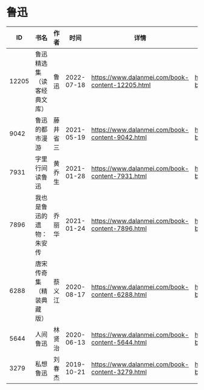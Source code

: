 # 鲁迅

| ID | 书名 | 作者 | 时间 | 详情 | 下载页面 | EPUB下载链接 | MOBI下载链接 | AZW3下载链接 |
| --- | --- | --- | --- | --- | --- | --- | --- | --- |
| 12205 | 鲁迅精选集（读客经典文库） | 鲁迅 | 2022-07-18 | https://www.dalanmei.com/book-content-12205.html | https://www.dalanmei.com/download-book-12205.html | http://ct.dalanmei.com/f/31084289-771230258-4ef161 | http://ct.dalanmei.com/f/31084289-771241645-cc543c | http://ct.dalanmei.com/f/31084289-771233899-73b762 |
| 9042 | 鲁迅的都市漫游 | 藤井省三 | 2021-05-19 | https://www.dalanmei.com/book-content-9042.html | https://www.dalanmei.com/download-book-9042.html | http://ct.dalanmei.com/f/31084289-571723448-a514cb | http://ct.dalanmei.com/f/31084289-572112585-824fbf | http://ct.dalanmei.com/f/31084289-572116664-1231b4 |
| 7931 | 字里行间读鲁迅 | 黄乔生 | 2021-01-28 | https://www.dalanmei.com/book-content-7931.html | https://www.dalanmei.com/download-book-7931.html | http://ct.dalanmei.com/f/31084289-571662903-596018 | http://ct.dalanmei.com/f/31084289-572116744-f0c97f | http://ct.dalanmei.com/f/31084289-572176905-0ad94d |
| 7896 | 我也是鲁迅的遗物：朱安传 | 乔丽华 | 2021-01-24 | https://www.dalanmei.com/book-content-7896.html | https://www.dalanmei.com/download-book-7896.html | http://ct.dalanmei.com/f/31084289-571659124-5be558 | http://ct.dalanmei.com/f/31084289-572116852-99dbe1 | http://ct.dalanmei.com/f/31084289-572177835-8f061b |
| 6288 | 唐宋传奇集（精装典藏版） | 蔡义江 | 2020-08-17 | https://www.dalanmei.com/book-content-6288.html | https://www.dalanmei.com/download-book-6288.html | http://ct.dalanmei.com/f/31084289-571555910-99e329 | http://ct.dalanmei.com/f/31084289-571910541-334274 | http://ct.dalanmei.com/f/31084289-572203245-ed4edc |
| 5644 | 人间鲁迅 | 林贤治 | 2020-06-13 | https://www.dalanmei.com/book-content-5644.html | https://www.dalanmei.com/download-book-5644.html | http://ct.dalanmei.com/f/31084289-571605729-b0f0c2 | http://ct.dalanmei.com/f/31084289-571736713-a12dc4 | http://ct.dalanmei.com/f/31084289-571915325-282221 |
| 3279 | 私想鲁迅 | 刘春杰 | 2019-10-21 | https://www.dalanmei.com/book-content-3279.html | https://www.dalanmei.com/download-book-3279.html | http://ct.dalanmei.com/f/31084289-571556526-8ab761 | http://ct.dalanmei.com/f/31084289-571913615-ca0ce1 | http://ct.dalanmei.com/f/31084289-572073481-0db67c |
